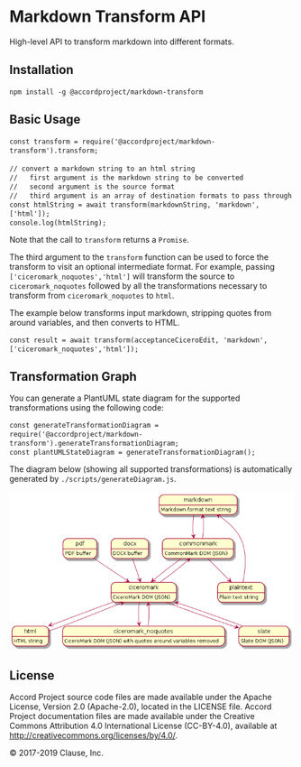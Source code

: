 # Markdown Transform API

High-level API to transform markdown into different formats.

## Installation

```
npm install -g @accordproject/markdown-transform
```

## Basic Usage

```
const transform = require('@accordproject/markdown-transform').transform;

// convert a markdown string to an html string
//   first argument is the markdown string to be converted
//   second argument is the source format
//   third argument is an array of destination formats to pass through
const htmlString = await transform(markdownString, 'markdown', ['html']);
console.log(htmlString);
```

Note that the call to `transform` returns a `Promise`.

The third argument to the `transform` function can be used to force the transform to visit an optional
intermediate format. For example, passing `['ciceromark_noquotes','html']` will transform the source
to `ciceromark_noquotes` followed by all the transformations necessary to transform from `ciceromark_noquotes` to `html`.

The example below transforms input markdown, stripping quotes from around variables, and then converts to HTML.

```
const result = await transform(acceptanceCiceroEdit, 'markdown', ['ciceromark_noquotes','html']);
```

## Transformation Graph

You can generate a PlantUML state diagram for the supported transformations using the following code:

```
const generateTransformationDiagram = require('@accordproject/markdown-transform').generateTransformationDiagram;
const plantUMLStateDiagram = generateTransformationDiagram();
```

The diagram below (showing all supported transformations) is automatically generated by `./scripts/generateDiagram.js`.

![Transforms](transformations.png)

## License <a name="license"></a>
Accord Project source code files are made available under the Apache License, Version 2.0 (Apache-2.0), located in the LICENSE file. Accord Project documentation files are made available under the Creative Commons Attribution 4.0 International License (CC-BY-4.0), available at http://creativecommons.org/licenses/by/4.0/.

© 2017-2019 Clause, Inc.
